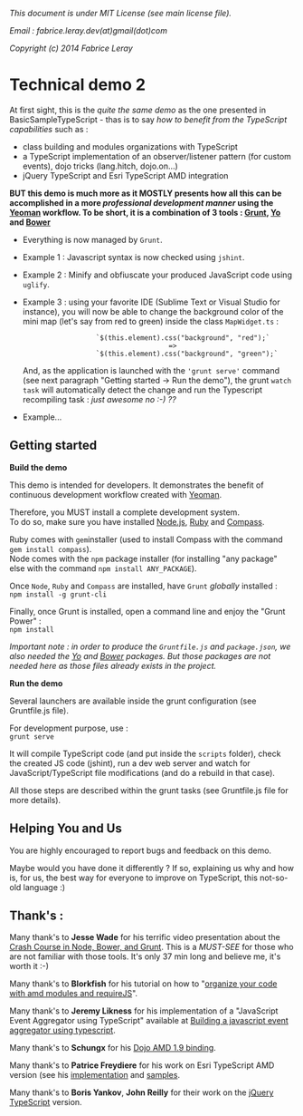 _This document is under MIT License (see main license file)._

_Email : fabrice.leray.dev(at)gmail(dot)com_

_Copyright (c) 2014 Fabrice Leray_

Technical demo 2
================

At first sight, this is the _quite the same demo_ as the one presented in BasicSampleTypeScript - thas is to say _how to benefit from the TypeScript capabilities_ such as :

- class building and modules organizations with TypeScript
- a TypeScript implementation of an observer/listener pattern (for custom events), dojo tricks (lang.hitch, dojo.on...)
- jQuery TypeScript and Esri TypeScript AMD integration

**BUT this demo is much more as it MOSTLY presents how all this can be accomplished in a more _professional development manner_ using the [Yeoman](http://yeoman.io/) workflow. To be short, it is a combination of 3 tools : [Grunt](http://gruntjs.com/), [Yo](http://yeoman.io/) and [Bower](http://bower.io/)**

- Everything is now managed by `Grunt`.
- Example 1 : Javascript syntax is now checked using `jshint`.
- Example 2 : Minify and obfiuscate your produced JavaScript code using `uglify`.
- Example 3 : using your favorite IDE (Sublime Text or Visual Studio for instance), you will now be able to change the background color of the mini map (let's say from red to green) inside the class `MapWidget.ts` :

                        `$(this.element).css("background", "red");`
										  =>
                        `$(this.element).css("background", "green");`
						
	And, as the application is launched with the `'grunt serve'` command (see next paragraph "Getting started -> Run the demo"), the grunt `watch task` will automatically detect the change and run the Typescript recompiling task : _just awesome no :-) ??_
- Example...


## Getting started ##

**Build the demo**

This demo is intended for developers. It demonstrates the benefit of continuous development workflow created with [Yeoman](http://yeoman.io/).

Therefore, you MUST install a complete development system.  
To do so, make sure you have installed [Node.js](http://nodejs.org/), [Ruby](https://www.ruby-lang.org/fr/) and [Compass](http://compass-style.org/install/).

Ruby comes with `gem`installer (used to install Compass with the command `gem install compass`).  
Node comes with the `npm` package installer (for installing "any package" else with the command `npm install ANY_PACKAGE`). 

Once `Node`, `Ruby` and `Compass` are installed, have `Grunt` _globally_ installed :  
`npm install -g grunt-cli`


Finally, once Grunt is installed, open a command line and enjoy the "Grunt Power" :  
`npm install`


_Important note : in order to produce the `Gruntfile.js` and `package.json`, we also needed the [Yo](http://yeoman.io/) and [Bower](http://bower.io/) packages. But those packages are not needed here as those files already exists in the project._

**Run the demo**

Several launchers are available inside the grunt configuration (see Gruntfile.js file).

For development purpose, use :  
`grunt serve`

It will compile TypeScript code (and put inside the `scripts` folder), check the created JS code (jshint), run a dev web server and watch for JavaScript/TypeScript file modifications (and do a rebuild in that case).

All those steps are described within the grunt tasks (see Gruntfile.js file for more details).

## Helping You and Us ##

You are highly encouraged to report bugs and feedback on this demo.

Maybe would you have done it differently ? If so, explaining us why and how is, for us, the best way for everyone to improve on TypeScript, this not-so-old language :)

**Thank's :**
-------------

Many thank's to **Jesse Wade** for his terrific video presentation about the [Crash Course in Node, Bower, and Grunt](http://www.youtube.com/watch?v=vkRv0r_tNXY). This is a _MUST-SEE_ for those who are not familiar with those tools. It's only 37 min long and believe me, it's worth it :-)

Many thank's to **Blorkfish** for his tutorial on how to "[organize your code with amd modules and requireJS](http://blorkfish.wordpress.com/2012/10/23/typescript-organizing-your-code-with-amd-modules-and-require-js/)".

Many thank's to **Jeremy Likness** for his implementation of a "JavaScript Event Aggregator using TypeScript" available at [Building a javascript event aggregator using typescript](http://www.wintellect.com/blogs/jlikness/building-a-javascript-event-aggregator-using-typescript).

Many thank's to **Schungx** for his [Dojo AMD 1.9 binding](https://github.com/schungx/Dojo-TypeScript).

Many thank's to **Patrice Freydiere** for his work on Esri TypeScript AMD version (see his [implementation](https://github.com/frett27/ESRI-TypeScript) and [samples](https://github.com/frett27/ESRI-TypeScript-Samples).

Many thank's to **Boris Yankov**, **John Reilly** for their work on the [jQuery TypeScript](https://github.com/borisyankov/DefinitelyTyped) version.


